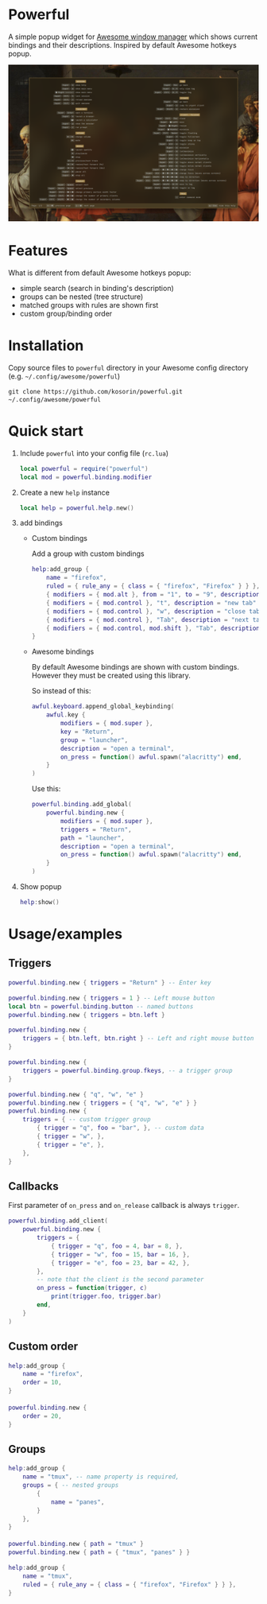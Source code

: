 # Powerful

A simple popup widget for [Awesome window manager](https://github.com/awesomeWM/awesome) which shows current bindings and their descriptions. Inspired by default Awesome hotkeys popup.

![Screenshot](img/screenshot.png)

# Features

What is different from default Awesome hotkeys popup:

- simple search (search in binding's description)
- groups can be nested (tree structure)
- matched groups with rules are shown first
- custom group/binding order

# Installation

Copy source files to `powerful` directory in your Awesome config directory (e.g. `~/.config/awesome/powerful`)

    git clone https://github.com/kosorin/powerful.git ~/.config/awesome/powerful

# Quick start

1. Include `powerful` into your config file (`rc.lua`)

    ```lua
    local powerful = require("powerful")
    local mod = powerful.binding.modifier
    ```

2. Create a new `help` instance

    ```lua
    local help = powerful.help.new()
    ```

3. add bindings

   - Custom bindings

       Add a group with custom bindings

       ```lua
       help:add_group {
           name = "firefox",
           ruled = { rule_any = { class = { "firefox", "Firefox" } } },
           { modifiers = { mod.alt }, from = "1", to = "9", description = "go to tab" },
           { modifiers = { mod.control }, "t", description = "new tab" },
           { modifiers = { mod.control }, "w", description = "close tab" },
           { modifiers = { mod.control }, "Tab", description = "next tab" },
           { modifiers = { mod.control, mod.shift }, "Tab", description = "previous tab" },
       }
       ```

   - Awesome bindings

      By default Awesome bindings are shown with custom bindings.
      However they must be created using this library.

      So instead of this:

      ```lua
      awful.keyboard.append_global_keybinding(
          awful.key {
              modifiers = { mod.super },
              key = "Return",
              group = "launcher",
              description = "open a terminal",
              on_press = function() awful.spawn("alacritty") end,
          }
      )
      ```

      Use this:

      ```lua
      powerful.binding.add_global(
          powerful.binding.new {
              modifiers = { mod.super },
              triggers = "Return",
              path = "launcher",
              description = "open a terminal",
              on_press = function() awful.spawn("alacritty") end,
          }
      )
      ```
    
4. Show popup

    ```lua
    help:show()
    ```

# Usage/examples

## Triggers

```lua
powerful.binding.new { triggers = "Return" } -- Enter key
```
```lua
powerful.binding.new { triggers = 1 } -- Left mouse button
local btn = powerful.binding.button -- named buttons
powerful.binding.new { triggers = btn.left }
```
```lua
powerful.binding.new {
    triggers = { btn.left, btn.right } -- Left and right mouse button
}
```
```lua
powerful.binding.new {
    triggers = powerful.binding.group.fkeys, -- a trigger group
}
```
```lua
powerful.binding.new { "q", "w", "e" }
powerful.binding.new { triggers = { "q", "w", "e" } }
powerful.binding.new { 
    triggers = { -- custom trigger group
        { trigger = "q", foo = "bar", }, -- custom data
        { trigger = "w", },
        { trigger = "e", },
    },
}
```

## Callbacks

First parameter of `on_press` and `on_release` callback is always `trigger`.

```lua
powerful.binding.add_client(
    powerful.binding.new { 
        triggers = {
            { trigger = "q", foo = 4, bar = 8, },
            { trigger = "w", foo = 15, bar = 16, },
            { trigger = "e", foo = 23, bar = 42, },
        },
        -- note that the client is the second parameter
        on_press = function(trigger, c) 
            print(trigger.foo, trigger.bar)
        end,
    }
)
```

## Custom order

```lua
help:add_group {
    name = "firefox",
    order = 10,
}

powerful.binding.new {
    order = 20,
}
```

## Groups

```lua
help:add_group {
    name = "tmux", -- name property is required,
    groups = { -- nested groups
        {
            name = "panes",
        }
    },
}

powerful.binding.new { path = "tmux" }
powerful.binding.new { path = { "tmux", "panes" } }
```

```lua
help:add_group {
    name = "tmux",
    ruled = { rule_any = { class = { "firefox", "Firefox" } } },
}
```
